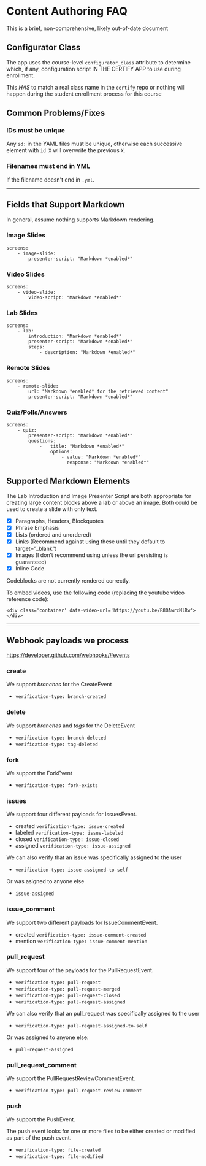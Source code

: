 # Content Authoring FAQ
This is a brief, non-comprehensive, likely out-of-date document

## Configurator Class
The app uses the course-level `configurator_class` attribute to determine which, if any, configuration script IN THE CERTIFY APP to use during enrollment.

This *HAS* to match a real class name in the `certify` repo or nothing will happen during the student enrollment process for this course

## Common Problems/Fixes

### IDs must be unique
Any `id:` in the YAML files must be unique, otherwise each successive element with `id X` will overwrite the previous `X`.

### Filenames must end in YML
If the filename doesn't end in `.yml`.

--- 

## Fields that Support Markdown
In general, assume nothing supports Markdown rendering.

### Image Slides
```
screens:
	- image-slide:
	  	presenter-script: "Markdown *enabled*"
```

### Video Slides
```
screens:
	- video-slide:
	  	video-script: "Markdown *enabled*"
```

### Lab Slides
```
screens:
	- lab:
		introduction: "Markdown *enabled*"
		presenter-script: "Markdown *enabled*"
		steps:
	  		- description: "Markdown *enabled*"
```

### Remote Slides
```
screens:
	- remote-slide:
		url: "Markdown *enabled* for the retrieved content"
		presenter-script: "Markdown *enabled*"
```

### Quiz/Polls/Answers
```
screens:
	- quiz:
		presenter-script: "Markdown *enabled*"
		questions:
			-	title: "Markdown *enabled*"
				options:
					- value: "Markdown *enabled*"
					  response: "Markdown *enabled*"
```

## Supported Markdown Elements

The Lab Introduction and Image Presenter Script are both appropriate for creating large content blocks above a lab or above an image. Both could be used to create a slide with only text.

- [x] Paragraphs, Headers, Blockquotes 
- [x] Phrase Emphasis
- [x] Lists (ordered and unordered)
- [x] Links (Recommend against using these until they default to target=”_blank”)
- [x] Images (I don’t recommend using unless the url persisting is guaranteed)
- [x] Inline Code

Codeblocks are not currently rendered correctly.

To embed videos, use the following code (replacing the youtube video reference code):

```
<div class='container' data-video-url='https://youtu.be/R8OAwrcMlRw'></div>
```

---

## Webhook payloads we process

https://developer.github.com/webhooks/#events

### create
We support *branches* for the CreateEvent

* `verification-type: branch-created`

### delete
We support *branches* and *tags* for the DeleteEvent

* `verification-type: branch-deleted`
* `verification-type: tag-deleted`

### fork
We support the ForkEvent

* `verification-type: fork-exists`

### issues
We support four different payloads for IssuesEvent.

* created `verification-type: issue-created`
* labeled `verification-type: issue-labeled`
* closed `verification-type: issue-closed`
* assigned `verification-type: issue-assigned`

We can also verify that an issue was specifically assigned to the user

* `verification-type: issue-assigned-to-self`

Or was asigned to anyone else

* `issue-assigned`

### issue_comment

We support two different payloads for IssueCommentEvent.

* created `verification-type: issue-comment-created`
* mention `verification-type: issue-comment-mention`

### pull_request

We support four of the payloads for the PullRequestEvent.

* `verification-type: pull-request`
* `verification-type: pull-request-merged`
* `verification-type: pull-request-closed`
* `verification-type: pull-request-assigned`

We can also verify that an pull_request was specifically assigned to the user

* `verification-type: pull-request-assigned-to-self`

Or was assigned to anyone else:

* `pull-request-assigned`




### pull\_request_comment

We support the PullRequestReviewCommentEvent.

* `verification-type: pull-request-review-comment`

### push

We support the PushEvent.

The push event looks for one or more files to be either created or modified as part of the push event.

* `verification-type: file-created`
* `verification-type: file-modified`

